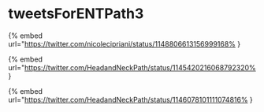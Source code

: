 # tweetsForENTPath3

{% embed url="https://twitter.com/nicolecipriani/status/1148806613156999168% }

{% embed url="https://twitter.com/HeadandNeckPath/status/1145420216068792320% }

{% embed url="https://twitter.com/HeadandNeckPath/status/1146078101111074816% }

